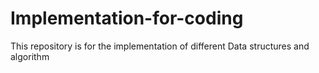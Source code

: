 # Implementation-for-coding
This repository is for the implementation of different Data structures and algorithm
